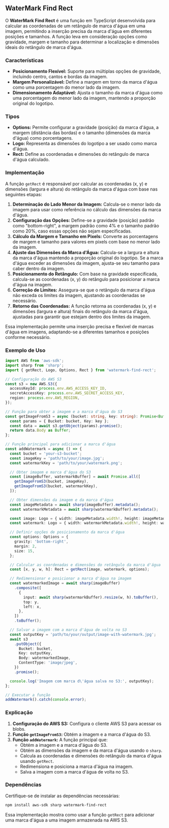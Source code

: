 ## WaterMark Find Rect

O **WaterMark Find Rect** é uma função em TypeScript desenvolvida para calcular as coordenadas de um retângulo de marca d'água em uma imagem, permitindo a inserção precisa da marca d'água em diferentes posições e tamanhos. A função leva em consideração opções como gravidade, margem e tamanho para determinar a localização e dimensões ideais do retângulo de marca d'água.

### Características

- **Posicionamento Flexível:** Suporte para múltiplas opções de gravidade, incluindo centro, cantos e bordas da imagem.
- **Margem Personalizável:** Define a margem em torno da marca d'água como uma porcentagem do menor lado da imagem.
- **Dimensionamento Adaptável:** Ajusta o tamanho da marca d'água como uma porcentagem do menor lado da imagem, mantendo a proporção original do logotipo.

### Tipos

- **Options:** Permite configurar a gravidade (posição) da marca d'água, a margem (distância das bordas) e o tamanho (dimensões da marca d'água) como porcentagens.
- **Logo:** Representa as dimensões do logotipo a ser usado como marca d'água.
- **Rect:** Define as coordenadas e dimensões do retângulo de marca d'água calculado.

### Implementação

A função `getRect` é responsável por calcular as coordenadas (x, y) e dimensões (largura e altura) do retângulo da marca d'água com base nas seguintes etapas:

1. **Determinação do Lado Menor da Imagem:** Calcula-se o menor lado da imagem para usar como referência no cálculo das dimensões da marca d'água.
2. **Configuração das Opções:** Define-se a gravidade (posição) padrão como "bottom-right", a margem padrão como 4% e o tamanho padrão como 20%, caso essas opções não sejam especificadas.
3. **Cálculo da Margem e Tamanho em Pixels:** Converte as porcentagens de margem e tamanho para valores em pixels com base no menor lado da imagem.
4. **Ajuste das Dimensões da Marca d'Água:** Calcula-se a largura e altura da marca d'água mantendo a proporção original do logotipo. Se a marca d'água exceder as dimensões da imagem, ajusta-se seu tamanho para caber dentro da imagem.
5. **Posicionamento do Retângulo:** Com base na gravidade especificada, calcula-se as coordenadas (x, y) do retângulo para posicionar a marca d'água na imagem.
6. **Correção de Limites:** Assegura-se que o retângulo da marca d'água não exceda os limites da imagem, ajustando as coordenadas se necessário.
7. **Retorno das Coordenadas:** A função retorna as coordenadas (x, y) e dimensões (largura e altura) finais do retângulo da marca d'água, ajustadas para garantir que estejam dentro dos limites da imagem.

Essa implementação permite uma inserção precisa e flexível de marcas d'água em imagens, adaptando-se a diferentes tamanhos e posições conforme necessário.

### Exemplo de Uso

```typescript
import AWS from 'aws-sdk';
import sharp from 'sharp';
import { getRect, Logo, Options, Rect } from 'watermark-find-rect';

// Configuração do AWS S3
const s3 = new AWS.S3({
  accessKeyId: process.env.AWS_ACCESS_KEY_ID,
  secretAccessKey: process.env.AWS_SECRET_ACCESS_KEY,
  region: process.env.AWS_REGION,
});

// Função para obter a imagem e a marca d'água do S3
const getImageFromS3 = async (bucket: string, key: string): Promise<Buffer> => {
  const params = { Bucket: bucket, Key: key };
  const data = await s3.getObject(params).promise();
  return data.Body as Buffer;
};

// Função principal para adicionar a marca d'água
const addWatermark = async () => {
  const bucket = 'your-s3-bucket';
  const imageKey = 'path/to/your/image.jpg';
  const watermarkKey = 'path/to/your/watermark.png';

  // Obter imagem e marca d'água do S3
  const [imageBuffer, watermarkBuffer] = await Promise.all([
    getImageFromS3(bucket, imageKey),
    getImageFromS3(bucket, watermarkKey),
  ]);

  // Obter dimensões da imagem e da marca d'água
  const imageMetadata = await sharp(imageBuffer).metadata();
  const watermarkMetadata = await sharp(watermarkBuffer).metadata();

  const image: Logo = { width: imageMetadata.width!, height: imageMetadata.height! };
  const watermark: Logo = { width: watermarkMetadata.width!, height: watermarkMetadata.height! };

  // Definir opções de posicionamento da marca d'água
  const options: Options = {
    gravity: 'bottom-right',
    margin: 2,
    size: 15,
  };

  // Calcular as coordenadas e dimensões do retângulo da marca d'água
  const [x, y, w, h]: Rect = getRect(image, watermark, options);

  // Redimensionar e posicionar a marca d'água na imagem
  const watermarkedImage = await sharp(imageBuffer)
    .composite([
      {
        input: await sharp(watermarkBuffer).resize(w, h).toBuffer(),
        top: y,
        left: x,
      },
    ])
    .toBuffer();

  // Salvar a imagem com a marca d'água de volta no S3
  const outputKey = 'path/to/your/output/image-with-watermark.jpg';
  await s3
    .putObject({
      Bucket: bucket,
      Key: outputKey,
      Body: watermarkedImage,
      ContentType: 'image/jpeg',
    })
    .promise();

  console.log('Imagem com marca d\'água salva no S3:', outputKey);
};

// Executar a função
addWatermark().catch(console.error);
```

### Explicação

1. **Configuração do AWS S3:** Configura o cliente AWS S3 para acessar os blobs.
2. **Função `getImageFromS3`:** Obtém a imagem e a marca d'água do S3.
3. **Função `addWatermark`:** A função principal que:
   - Obtém a imagem e a marca d'água do S3.
   - Obtém as dimensões da imagem e da marca d'água usando o `sharp`.
   - Calcula as coordenadas e dimensões do retângulo da marca d'água usando `getRect`.
   - Redimensiona e posiciona a marca d'água na imagem.
   - Salva a imagem com a marca d'água de volta no S3.

### Dependências

Certifique-se de instalar as dependências necessárias:

```bash
npm install aws-sdk sharp watermark-find-rect
```

Essa implementação mostra como usar a função `getRect` para adicionar uma marca d'água a uma imagem armazenada na AWS S3.
